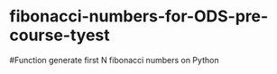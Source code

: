 # fibonacci-numbers-for-ODS-pre-course-tyest
#Function generate first N fibonacci numbers on Python
